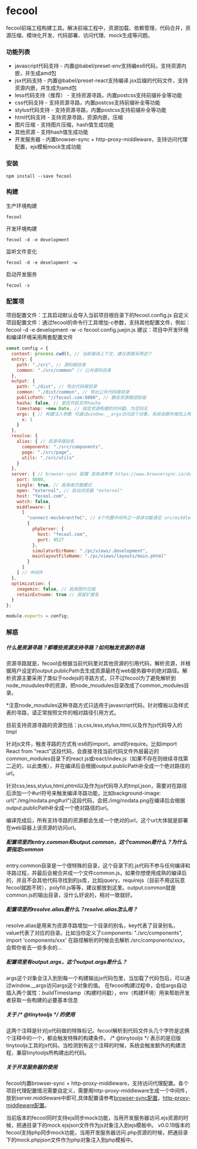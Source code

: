 # fecool

fecool前端工程构建工具。解决前端工程中，资源加载、依赖管理，代码合并，资源压缩、模块化开发、代码部署、访问代理、mock生成等问题。

### 功能列表

* javascript代码支持   -  内置@babel/preset-env支持编es6代码，支持资源内嵌，并生成amd包
* jsx代码支持          -  内置@babel/preset-react支持编译.jsx后缀的代码文件，支持资源内嵌，并生成为amd包
* less代码支持（推荐） -  支持资源寻路，内置postcss支持前缀补全等功能
* css代码支持          -  支持资源寻路，内置postcss支持前缀补全等功能
* stylus代码支持       -  支持资源寻路，内置postcss支持前缀补全等功能
* html代码支持         -  支持资源寻路，资源内嵌，压缩
* 图片压缩             -  支持图片压缩，hash值生成功能
* 其他资源             -  支持hash值生成功能
* 开发服务器           -  内置browser-sync + http-proxy-middleware，支持访问代理配置，ejs模板mock生成功能

### 安装

```shell
npm install --save fecool
```

### 构建

生产环境构建

```shell
fecool
```

开发环境构建

```shell
fecool -d -e development
```

监听文件变化

```shell
fecool -d -e development -w
```

启动开发服务

```shell
fecool -s
```

### 配置项

项目配置文件：工具启动默认会导入当前项目根目录下的fecool.config.js
自定义项目配置文件：通过fecool的命令行工具增加-c参数，支持其他配置文件，例如：fecool -d -e development -w -c fecool.config.juejin.js
建议：项目中开发环境和编译环境采用两套配置文件

```javascript
const config = {
  context: process.cwd(), // 当前编译上下文，建议直接采用这个
  entry: {
    path: "./src", // 源码根目录
    common: "./src/common" // 公共源码目录
  },
  output: {
    path: "./dist", // 导出代码根目录
    common: "./dist/common", // 导出公共代码根目录
    publicPath: "//fecool.com:8080", // 静态资源路径前缀
    hasha: false, // 是否开启文件hasha
    timestamp: +new Date, // 指定资源构建的时间戳，为空则无
    args: { // 构建注入参数 可通过window.__args访问这个对象，系统会额外增加上两个属性buildTimestamp（构建时间戳），env（构建环境）
      x: 1
    }
  },
  resolve: {
    alias: { // 资源寻路别名
      components: "./src/components", 
      page: "./src/page",
      utils: "./src/utils"
    }
  },
  server: { // browser-sync 配置 具体请参考 https://www.browsersync.io/docs/options
    port: 8080,
    single: true, // 启用单页面模式
    open: "external", // 启动浏览器 "external"
    host: "fecool.com",
    watch: false,
    middleware: [
      [
        "connect-mock4rentfeC", // 4个内置中间件之一具体功能请见 src/middlewares目录
        {
          phpServer: {
            host: "fecool.com",
            port: 9527
          },
          simulatorDirName: "./pc/views/.development",
          mainlayoutFileName: "./pc/views/layouts/main.phtml"
        }
      ]
    ] // 中间件
  },
  optimization: {
    imagemin: false, // 启用图片压缩
    retainExtname: true // 保留扩展名
  }
};

module.exports = config;
```

### 解惑

##### 什么是资源寻路？都哪些资源支持寻路？如何触发资源的寻路

资源寻路就是，fecool会根据当前代码里对其他资源的引用代码，解析资源，并根据用户设定的output.publicPath去生成资源最终在web服务器中的绝对路径。解析资源主要采用了类似于nodejs的寻路方式，只不过fecool为了避免解析到node_moudules中的资源，把node_moudules目录改成了common_modules目录。

*注意node_moudules这种寻路方式只适用于javascript代码，针对模板以及样式表的寻路，请正常按照文件的相对路径引用方式。

目前支持资源寻路的资源包括：js,css,less,stylus,html,以及作为js代码导入的tmpl

针对js文件，触发寻路的方式有:es6的import，amd的require。比如import React from "react"这段代码，会直接寻找当前代码文件外层最近的common_modules目录下的react.js或react/index.js（如果不存在则继续寻找第二近的，以此类推），并在编译后会根据output.publicPath补全成一个绝对路径的url。

针对css,less,stylus,html,phtml以及作为js代码导入的tmpl,json，需要对在路径后添加一个#url符号来触发编译寻路功能，比如background-image: url("./img/nodata.png#url")这段代码，会把./img/nodata.png在编译后会根据output.publicPath补全成一个绝对路径的url。

编译完成后，所有支持寻路的资源都会生成一个绝对的url，这个url大体就是部署在web容器上该资源的访问url。


##### 配置项里的entry.common和output.common，这个common是什么？为什么要指定common

entry.common目录是一个很特殊的目录，这个目录下的.js代码不参与任何编译和寻路过程，并最后会被合并成一个文件common.js，如果你想使用成熟的编译后的，并且不会其他代码寻找到的js库，比如jquery，requirejs（目前不用这玩意fecool就跑不转），polyfill.js等等，建议都放到这里。output.common就是common.js的输出目录，没什么好说的，相对一致就好。

##### 配置项里的resolve.alias是什么？resolve.alias怎么用？

resolve.alias是用来为资源寻路增加一个目录的别名，key代表了目录别名，value代表了对应的目录。比如当你定义了components: "./src/components", import 'components/xxx' 在路径解析的时候会去解析./src/components/xxx，会帮你省去一些多余的...

##### 配置项里有output.args，这个output.args是什么？

args这个对象会注入到到每一个构建输出js代码包里，当加载了代码包后，可以通过window.__args访问args这个对象的值。
在fecool构建过程中，会给args自动插入两个属性：buildTimestamp（构建时间戳），env（构建环境）用来帮助开发者获取一些构建的必要基本信息

##### 关于 /\* \@tinytooljs \*\/ 的使用

这两个注释是针对js代码做的特殊标记。fecool解析到代码文件头几个字符是这俩个注释中的一个，都会触发特殊的构建条件。
/* @tinytooljs */ 表示的是旧版tinytooljs工具的js代码，当检测到有这个注释的时候，系统会触发额外的构建流程，兼容tinytooljs所构建出的代码。

##### 关于开发服务器的使用

fecool内置browser-sync + http-proxy-middleware，支持访问代理配置。各个项目代理配置情况需要自定义，需要用http-proxy-middleware生成一个中间件，放到server.middleware中即可,具体配置请参考[browser-sync配置](https://www.browsersync.io/docs/options)，[http-proxy-middleware配置](https://github.com/chimurai/http-proxy-middleware)。

当前版本的fecool同时支持ejs同步mock功能，当用开发服务器访问.ejs资源的时候，把通目录下的mock.ejsjson文件作为js对象注入到ejs模板中。
v0.0.19版本的fecool支持php同步mock功能，当用开发服务器访问.php资源的时候，把通目录下的mock.phpjson文件作为php对象注入到php模板中。

